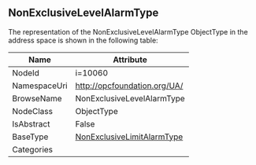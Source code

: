 <!-- objecttype -->
## NonExclusiveLevelAlarmType
  
<!-- end of text -->
The representation of the NonExclusiveLevelAlarmType ObjectType in the address space is shown in the following table:  

|Name|Attribute|
|---|---|
|NodeId|i=10060|
|NamespaceUri|http://opcfoundation.org/UA/|
|BrowseName|NonExclusiveLevelAlarmType|
|NodeClass|ObjectType|
|IsAbstract|False|
|BaseType|[NonExclusiveLimitAlarmType](../../ObjectTypes/NonExclusiveLimitAlarmType/readme.md)|
|Categories||

